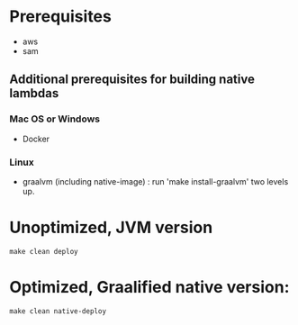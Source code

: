 # Prerequisites

- aws
- sam

## Additional prerequisites for building native lambdas

### Mac OS or Windows

- Docker

### Linux

- graalvm (including native-image) : run 'make install-graalvm' two levels up.

# Unoptimized, JVM version

```
make clean deploy
```

# Optimized, Graalified native version:

```
make clean native-deploy
```

